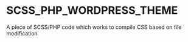 # SCSS_PHP_WORDPRESS_THEME
A piece of SCSS/PHP code which works to compile CSS based on file modification
